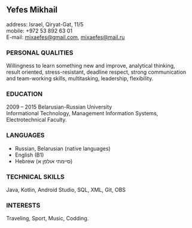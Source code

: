 ## Yefes Mikhail
address: Israel, Qiryat-Gat, 11/5  
mobile: +972 53 892 63 01  
E-mail: mixaefes@gmail.com, mixaefes@mail.ru
### PERSONAL QUALITIES
Willingness to learn something new and improve, analytical thinking,  
result oriented, stress-resistant, deadline respect, strong communication  
and team-working skills, multitasking, leadership, flexibility.
### EDUCATION
2009 – 2015 Belarusian-Russian University  
Informational Technology, Management Information Systems, Electrotechnical Faculty.
### LANGUAGES
* Russian, Belarusian (native languages)  
* English (B1) 
* Hebrew (סיימתי אולפן א)
### TECHNICAL SKILLS   
Java, Kotlin, Android Studio, SQL, XML, Git, OBS
### INTERESTS    
Traveling, Sport, Music, Codding.
